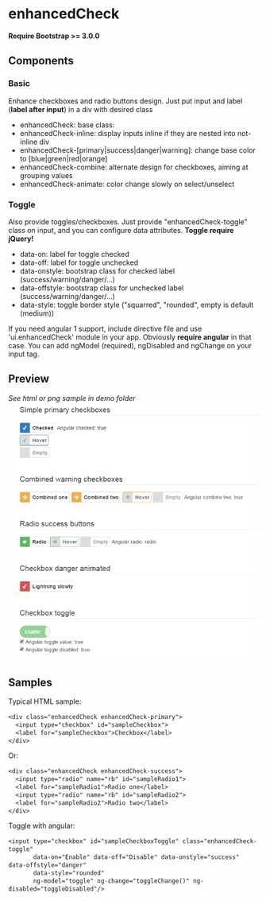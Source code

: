# enhancedCheck

**Require Bootstrap >= 3.0.0**

## Components
### Basic
Enhance checkboxes and radio buttons design. Just put input and label (**label after input**) in a div with desired class
- enhancedCheck: base class:
- enhancedCheck-inline: display inputs inline if they are nested into not-inline div
- enhancedCheck-[primary|success|danger|warning]: change base color to [blue|green|red|orange]
- enhancedCheck-combine: alternate design for checkboxes, aiming at grouping values
- enhancedCheck-animate: color change slowly on select/unselect

### Toggle
Also provide toggles/checkboxes. Just provide "enhancedCheck-toggle" class on input, and you can configure data attributes. **Toggle require jQuery!**
- data-on: label for toggle checked
- data-off: label for toggle unchecked
- data-onstyle: bootstrap class for checked label (success/warning/danger/...)
- data-offstyle: bootstrap class for unchecked label (success/warning/danger/...)
- data-style: toggle border style ("squarred", "rounded", empty is default (medium))

If you need angular 1 support, include directive file and use 'ui.enhancedCheck' module in your app. Obviously **require angular** in that case. You can add ngModel (required), ngDisabled and ngChange on your input tag.

## Preview
*See html or png sample in demo folder*
![alt tag](https://raw.githubusercontent.com/Keiwen/enhancedCheck/master/demo/enhancedCheck.png)

## Samples
Typical HTML sample:
```
<div class="enhancedCheck enhancedCheck-primary">
  <input type="checkbox" id="sampleCheckbox">
  <label for="sampleCheckbox">Checkbox</label>
</div>
```
Or:
```
<div class="enhancedCheck enhancedCheck-success">
  <input type="radio" name="rb" id="sampleRadio1">
  <label for="sampleRadio1">Radio one</label>
  <input type="radio" name="rb" id="sampleRadio2">
  <label for="sampleRadio2">Radio two</label>
</div>
```
Toggle with angular:
```
<input type="checkbox" id="sampleCheckboxToggle" class="enhancedCheck-toggle"
       data-on="Enable" data-off="Disable" data-onstyle="success" data-offstyle="danger"
       data-style="rounded"
       ng-model="toggle" ng-change="toggleChange()" ng-disabled="toggleDisabled"/>
```
